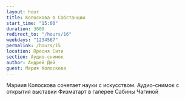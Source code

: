 ```yaml
---
layout: hour
title: Колоскова в Сабстанции
start_time: "15:00"
duration: 3600
redirect_to: "/hours/16"
weekdays: "1234567"
permalink: /hours/15
location: Пресня Сити
section: Аудио-снимок
author: Андрей Дей
guest: Мария Колоскова  
---
```


Мариия Колоскова сочетает науки с искусством. Аудио-снимок с открытия выставки Физматарт в галерее Сабины Чагиной
